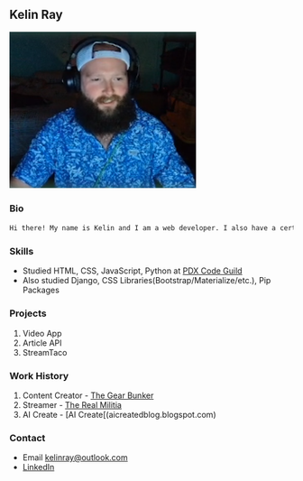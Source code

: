 ## Kelin Ray

![I'm Batman](FB.png "Batman")

### Bio

```markdown
Hi there! My name is Kelin and I am a web developer. I also have a certificate from a Python based bootcamp. In my spare time, I like to stream games on Twitch and YouTube. I've also been experimenting with AI to create content for my websites and social media channels. If you need help creating content, please let me know and I'll be happy to offer you a free example. Thanks!
```
### Skills

- Studied HTML, CSS, JavaScript, Python at [PDX Code Guild](https://pdxcodeguild.com/)
- Also studied Django, CSS Libraries(Bootstrap/Materialize/etc.), Pip Packages

### Projects
1. Video App
2. Article API
3. StreamTaco

### Work History

1. Content Creator - [The Gear Bunker](https://www.thegearbunker.com/author/kelin-ray/)
2. Streamer - [The Real Militia](http://therealmilitia.com/)
3. AI Create - [AI Create[(aicreatedblog.blogspot.com)

### Contact

- Email <kelinray@outlook.com>
- [LinkedIn](https://www.linkedin.com/in/kelin-ray-601469248/)
